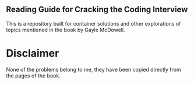 ## Reading Guide for Cracking the Coding Interview

This is a repository built for container solutions and other explorations
of topics mentioned in the book by Gayle McDowell.

# Disclaimer

None of the problems belong to me, they have been copied directly
from the pages of the book.
